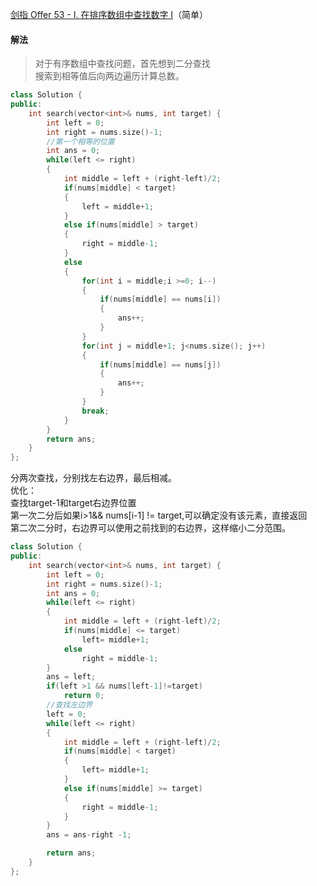 [剑指 Offer 53 - I. 在排序数组中查找数字 I](https://leetcode-cn.com/problems/zai-pai-xu-shu-zu-zhong-cha-zhao-shu-zi-lcof/)（简单）

#### 解法

> 对于有序数组中查找问题，首先想到二分查找    
搜索到相等值后向两边遍历计算总数。    

```C++
class Solution {
public:
    int search(vector<int>& nums, int target) {
        int left = 0;
        int right = nums.size()-1;
        //第一个相等的位置
        int ans = 0;
        while(left <= right)
        {
            int middle = left + (right-left)/2;
            if(nums[middle] < target)
            {
                left = middle+1;
            }
            else if(nums[middle] > target)
            {
                right = middle-1;
            }
            else
            {
                for(int i = middle;i >=0; i--)
                {
                    if(nums[middle] == nums[i])
                    {
                        ans++;
                    }
                }
                for(int j = middle+1; j<nums.size(); j++)
                {
                    if(nums[middle] == nums[j])
                    {
                        ans++;
                    }
                }
                break;
            }
        }
        return ans;
    }
};
```

分两次查找，分别找左右边界，最后相减。    
优化：    
查找target-1和target右边界位置    
第一次二分后如果i>1&& nums[i-1] != target,可以确定没有该元素，直接返回    
第二次二分时，右边界可以使用之前找到的右边界，这样缩小二分范围。    
```C++
class Solution {
public:
    int search(vector<int>& nums, int target) {
        int left = 0;
        int right = nums.size()-1;
        int ans = 0;
        while(left <= right)
        {
            int middle = left + (right-left)/2;
            if(nums[middle] <= target)
                left= middle+1;
            else 
                right = middle-1;
        }
        ans = left;
        if(left >1 && nums[left-1]!=target)
            return 0;
        //查找左边界
        left = 0;
        while(left <= right)
        {
            int middle = left + (right-left)/2;
            if(nums[middle] < target)
            {
                left= middle+1;
            }
            else if(nums[middle] >= target)
            {
                right = middle-1;
            }
        }
        ans = ans-right -1;

        return ans;
    }
};
```
